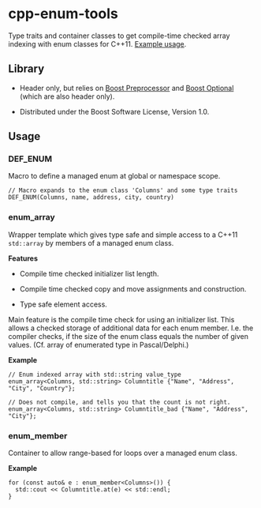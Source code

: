 cpp\-enum\-tools
================

Type traits and container classes to get compile\-time checked array indexing with enum classes for C\+\+11\. [Example usage](https://github.com/mmMike/cpp-enum-tools/blob/master/main.cpp)\.

Library
-------

* Header only, but relies on [Boost Preprocessor](http://www.boost.org/doc/libs/release/libs/preprocessor/) and [Boost Optional](http://www.boost.org/doc/libs/release/libs/optional/) \(which are also header only\)\.

* Distributed under the Boost Software License, Version 1\.0\.

Usage
-----

### DEF\_ENUM

Macro to define a managed enum at global or namespace scope\.

```
// Macro expands to the enum class 'Columns' and some type traits
DEF_ENUM(Columns, name, address, city, country)
```

### enum\_array

Wrapper template which gives type safe and simple access to a C\+\+11 ``std::array`` by members of a managed enum class\.

**Features**

* Compile time checked initializer list length\.

* Compile time checked copy and move assignments and construction\.

* Type safe element access\.

Main feature is the compile time check for using an initializer list\. This allows a checked storage of additional data for each enum member\. I\.e\. the compiler checks, if the size of the enum class equals the number of given values\. \(Cf\. array of enumerated type in Pascal/Delphi\.\)

**Example**

```
// Enum indexed array with std::string value_type
enum_array<Columns, std::string> Columntitle {"Name", "Address", "City", "Country"};

// Does not compile, and tells you that the count is not right.
enum_array<Columns, std::string> Columntitle_bad {"Name", "Address", "City"};
```

### enum\_member

Container to allow range\-based for loops over a managed enum class\.

**Example**

```
for (const auto& e : enum_member<Columns>()) {
  std::cout << Columntitle.at(e) << std::endl;
}
```

